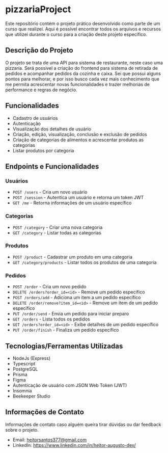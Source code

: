 # pizzariaProject

Este repositório contém o projeto prático desenvolvido como parte de um curso que realizei. Aqui é possível encontrar todos os arquivos e recursos que utilizei durante o curso para a criação deste projeto específico.

## Descrição do Projeto

O projeto se trata de uma API para sistema de restaurante, neste caso uma pizzaria. Será possivel a criação do frontend para sistema de retirada de pedidos e acompanhar pedidos da cozinha e caixa. 
Sei que possui alguns pontos para melhorar, e por isso busco cada vez mais conhecimento que me permita acrescentar novas funcionalidades e trazer melhorias de performance e regras de negócio.

## Funcionalidades

- Cadastro de usuários
- Autenticação
- Visualização dos detalhes de usuário
- Criação, edição, visualização, conclusão e exclusão de pedidos
- Criação de categorias de alimentos e acrescentar produtos as categorias
- Listar produtos por categoria

## Endpoints e Funcionalidades

### Usuários

- `POST /users` - Cria um novo usuário
- `POST /session` - Autentica um usuário e retorna um token JWT
- `GET /me` - Retorna informações de um usuário específico

### Categorias

- `POST /category` - Criar uma nova categoria
- `GET /category` - Listar todas as categorias

### Produtos

- `POST /product` - Cadastrar um produto em uma categoria
- `GET /category/products` - Listar todos os produtos de uma categoria
### Pedidos

- `POST /order` - Cria um novo pedido
- `DELETE /orders?order_id=<id>` - Remove um pedido específico
- `POST /orders/add` - Adiciona um item a um pedido específico
- `DELETE /order/remove?item_id=<id>` - Remove um item de um pedido específico
- `PUT /order/send` - Envia um pedido para iniciar preparo
- `GET /orders` - Lista todos os pedidos
- `GET /orders?order_id=<id>` - Exibe detalhes de um pedido específico
- `PUT /order/finish` - Finaliza um pedido específico

## Tecnologias/Ferramentas Utilizadas

- NodeJs (Express)
- Typescript
- PostgreSQL
- Prisma
- Figma
- Autenticação de usuário com JSON Web Token (JWT)
- Insomnia
- Beekeeper Studio

## Informações de Contato

Informações de contato caso alguém queira tirar dúvidas ou dar feedback sobre o projeto.

- Email: heitorsantos377@gmail.com
- LinkedIn: https://www.linkedin.com/in/heitor-augusto-dev/